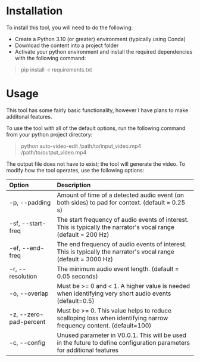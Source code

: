 # Installation

To install this tool, you will need to do the following:

- Create a Python 3.10 (or greater) environment (typically using Conda)
- Download the content into a project folder
- Activate your python environment and install the required dependencies with the following command:
> pip install -r requirements.txt

# Usage

This tool has some fairly basic functionality, however I have plans to make additonal features.

To use the tool with all of the default options, run the following command from your python project directory:

> python auto-video-edit /path/to/input_video.mp4 /path/to/output_video.mp4
 
The output file does not have to exist; the tool will generate the video. To modify how the tool operates, 
use the following options:

| Option                 | Description                                                                                                            |
|:-----------------------|:-----------------------------------------------------------------------------------------------------------------------|
| -p, --padding          | Amount of time of a detected audio event (on both sides) to pad for context. (default = 0.25 s)                        |
| -sf, --start-freq      | The start frequency of audio events of interest. This is typically the narrator's vocal range (default = 200 Hz)       |
| -ef, --end-freq        | The end frequency of audio events of interest. This is typically the narrator's vocal range (default = 3000 Hz)        |
| -r, --resolution       | The minimum audio event length. (default = 0.05 seconds)                                                               |
| -o, --overlap          | Must be >= 0 and < 1. A higher value is needed when identifying very short audio events (default=0.5)                  |
| -z, --zero-pad-percent | Must be >= 0. This value helps to reduce scalloping loss when identifying narrow frequency content. (default=100)      |
| -c, --config           | Unused parameter in V0.0.1. This will be used in the future to define configuration parameters for additional features |


